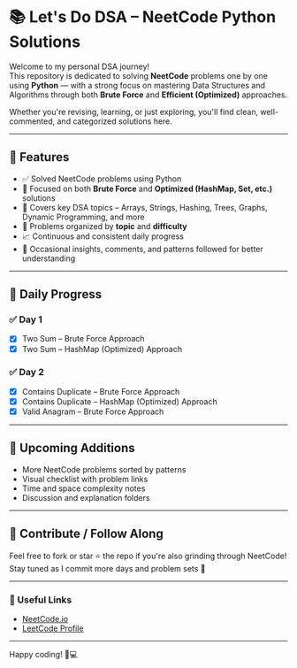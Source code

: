 # 📚 Let's Do DSA – NeetCode Python Solutions

Welcome to my personal DSA journey!  
This repository is dedicated to solving **NeetCode** problems one by one using **Python** — with a strong focus on mastering Data Structures and Algorithms through both **Brute Force** and **Efficient (Optimized)** approaches.

Whether you're revising, learning, or just exploring, you'll find clean, well-commented, and categorized solutions here.

---

## 🔧 Features

- ✅ Solved NeetCode problems using Python  
- 🧠 Focused on both **Brute Force** and **Optimized (HashMap, Set, etc.)** solutions  
- 🔢 Covers key DSA topics – Arrays, Strings, Hashing, Trees, Graphs, Dynamic Programming, and more  
- 📂 Problems organized by **topic** and **difficulty**  
- 📈 Continuous and consistent daily progress  
- 💬 Occasional insights, comments, and patterns followed for better understanding

---

## 📅 Daily Progress

### ✅ Day 1
- [x] Two Sum – Brute Force Approach  
- [x] Two Sum – HashMap (Optimized) Approach  

### ✅ Day 2
- [x] Contains Duplicate – Brute Force Approach  
- [x] Contains Duplicate – HashMap (Optimized) Approach  
- [x] Valid Anagram – Brute Force Approach  

---

## 🚀 Upcoming Additions
- More NeetCode problems sorted by patterns  
- Visual checklist with problem links  
- Time and space complexity notes  
- Discussion and explanation folders  

---

## 🤝 Contribute / Follow Along

Feel free to fork or star ⭐ the repo if you're also grinding through NeetCode!  
Stay tuned as I commit more days and problem sets 💪

---

### 🔗 Useful Links
- [NeetCode.io](https://neetcode.io/)
- [LeetCode Profile](https://leetcode.com/u/azharsohail/)

---

Happy coding! 🐍💻

